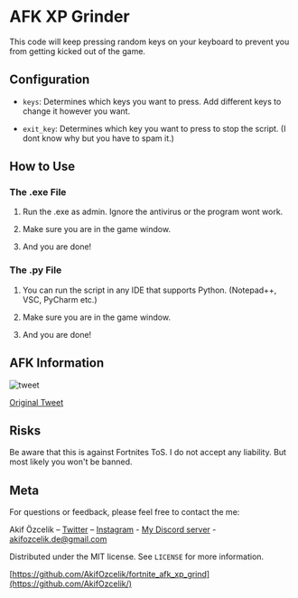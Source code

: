 # AFK XP Grinder

This code will keep pressing random keys on your keyboard to prevent you from getting kicked out of the game.

## Configuration

- `keys`: Determines which keys you want to press. Add different keys to change it however you want.

- `exit_key`: Determines which key you want to press to stop the script. (I dont know why but you have to spam it.)

## How to Use

### The .exe File

1. Run the .exe as admin. Ignore the antivirus or the program wont work.

2. Make sure you are in the game window.

3. And you are done!

### The .py File

1. You can run the script in any IDE that supports Python. (Notepad++, VSC, PyCharm etc.)

2. Make sure you are in the game window.

3.  And you are done!

## AFK Information

![tweet](https://github.com/AkifOzcelik/fortnite_afk_xp_grind/assets/74510324/095f6c77-056e-4c57-b0dc-ed9d08016556)

[Original Tweet](https://x.com/ItsADAMO_/status/1794067079651348594)

## Risks

Be aware that this is against Fortnites ToS. I do not accept any liability. But most likely you won't be banned.

## Meta

For questions or feedback, please feel free to contact the me:

Akif Özcelik – [Twitter](https://twitter.com/akifzclk) – [Instagram](https://www.instagram.com/iamakifzclk/) - [My Discord server](https://discord.gg/6PRazmg9fs) - akifozcelik.de@gmail.com

Distributed under the MIT license. See `LICENSE` for more information.

[https://github.com/AkifOzcelik/fortnite_afk_xp_grind](https://github.com/AkifOzcelik/)
